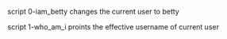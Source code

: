script 0-iam_betty changes the current user to betty 

script 1-who_am_i proints the effective username of current user
